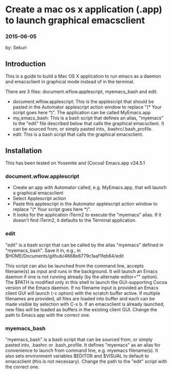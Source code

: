 # Create a mac os x application (.app) to launch graphical emacsclient
### 2015-06-05
by: Sekuri

## Introduction
This is a guide to build a Mac OS X application to run emacs as a daemon and emacsclient in graphical mode instead of in the terminal.

There are 3 files: document.wflow.applescript, myemacs_bash and edit.
- document.wflow.applescript: This is the applescript that should be pasted in the Automator applescript action window to replace "(* Your script goes here *)". The application can be called MyEmacs.app
- my_emacs_bash: This is a bash script that defines an alias, "myemacs" to the "edit" file described below that calls the graphical emacsclient. It can be sourced from, or simply pasted into, .bashrc/.bash_profile.
- edit: This is a bash script that calls the graphical emacsclient.

## Installation
This has been tested on Yosemite and (Cocoa) Emacs.app v24.5.1
### document.wflow.applescript
- Create an app with Automator called, e.g. MyEmacs.app, that will launch a graphical emacsclient
- Select Applescript action
- Paste this applescript in the Automator applescript action window to replace "(* Your script goes here *)".
- It looks for the application iTerm2 to execute the "myemacs" alias. If it doesn't find iTerm2, it defaults to the Terminal application.

### edit

"edit" is a bash script that can be called by the alias "myemacs" defined in "myemacs_bash". Save it in, e.g., in $HOME/Documents/github/4668e6779c1aaf1feb64/edit

This script can also be launched from the command line, accepts filename(s) as input and runs in the background. It will launch an Emacs daemon if one is not running already (by the alternate-editor="" option). The $PATH is modified only in this shell to launch the GUI-supporting Cocoa version of the Emacs daemon. If no filename input is provided an Emacs client GUI will launch (-c option) with the scratch buffer active. If multiple filenames are provided, all files are loaded into buffer and each can be made visible by selection with C-x b. If an emacsclient is already launched, new files will be loaded as buffers in the existing client GUI. Change the path to Emacs.app with the correct one.

### myemacs_bash

"myemacs_bash" is a bash script that can be sourced from, or simply pasted into, .bashrc or .bash_profile. It defines "myemacs" as an alias for convenience to launch from command line, e.g. myemacs filename(s). It also sets environment variables $EDITOR and $VISUAL to default to emacsclient (this is not necessary). Change the path to the "edit" script with the correct one. 

